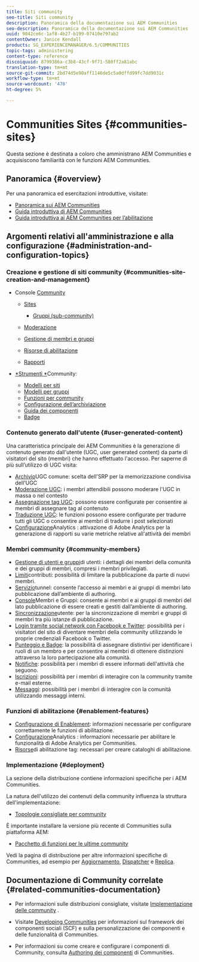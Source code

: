 ```yaml
---
title: Siti community
seo-title: Siti community
description: Panoramica della documentazione sui AEM Communities
seo-description: Panoramica della documentazione sui AEM Communities
uuid: 9842ce6c-1af8-4b27-b199-07410e797ab2
contentOwner: Janice Kendall
products: SG_EXPERIENCEMANAGER/6.5/COMMUNITIES
topic-tags: administering
content-type: reference
discoiquuid: 8799386a-c3b8-43cf-9f71-580ff2a81abc
translation-type: tm+mt
source-git-commit: 2bd74d5e90aff1146de5c5a0dffd99fc7dd9031c
workflow-type: tm+mt
source-wordcount: '478'
ht-degree: 5%

---
```



# Communities Sites {#communities-sites}

Questa sezione è destinata a coloro che amministrano AEM Communities e acquisiscono familiarità con le funzioni AEM Communities.

## Panoramica {#overview}

Per una panoramica ed esercitazioni introduttive, visitate:

* [Panoramica sui AEM Communities](overview.md)
* [Guida introduttiva di AEM Communities](getting-started.md)
* [Guida introduttiva ai AEM Communities per l’abilitazione](getting-started-enablement.md)

## Argomenti relativi all&#39;amministrazione e alla configurazione {#administration-and-configuration-topics}

### Creazione e gestione di siti community {#communities-site-creation-and-management}

* Console [Community](consoles.md)

   * [Sites](sites-console.md)

      * [Gruppi (sub-community)](groups.md)
   * [Moderazione](moderation.md)
   * [Gestione di membri e gruppi](members.md)
   * [Risorse di abilitazione](resources.md)
   * [Rapporti](reports.md)


* [*Strumenti *](tools.md)Community:

   * [Modelli per siti](sites.md)
   * [Modelli per gruppi](tools-groups.md)
   * [Funzioni per community](functions.md)
   * [Configurazione dell’archiviazione](srp-config.md)
   * [Guida dei componenti](components-guide.md)
   * [Badge](badges.md)


### Contenuto generato dall&#39;utente {#user-generated-content}

Una caratteristica principale dei AEM Communities è la generazione di contenuto generato dall&#39;utente (UGC, user generated content) da parte di visitatori del sito (membri) che hanno effettuato l&#39;accesso. Per saperne di più sull’utilizzo di UGC visita:

* [Archivio](working-with-srp.md)UGC comune: scelta dell&#39;SRP per la memorizzazione condivisa dell&#39;UGC
* [Moderazione UGC](moderate-ugc.md): i membri attendibili possono moderare l&#39;UGC in massa o nel contesto
* [Assegnazione tag UGC](tag-ugc.md): possono essere configurate per consentire ai membri di assegnare tag al contenuto
* [Traduzione UGC](translate-ugc.md): le funzioni possono essere configurate per tradurre tutti gli UGC o consentire ai membri di tradurre i post selezionati
* [Configurazione](analytics.md)Analytics : attivazione di Adobe  Analytics per la generazione di rapporti su varie metriche relative all&#39;attività dei membri

### Membri community {#community-members}

* [Gestione di utenti e gruppi](users.md)di utenti: i dettagli dei membri della comunità e dei gruppi di membri, compresi i membri privilegiati.
* [Limiti](limits.md)contributi: possibilità di limitare la pubblicazione da parte di nuovi membri.
* [Servizio](deploy-communities.md#tunnel-service-on-author)tunnel: consente l’accesso ai membri e ai gruppi di membri lato pubblicazione dall’ambiente di authoring.
* [Console](members.md)Membri e Gruppi: consente ai membri e ai gruppi di membri del lato pubblicazione di essere creati e gestiti dall’ambiente di authoring.
* [Sincronizzazione](sync.md)utente: per la sincronizzazione di membri e gruppi di membri tra più istanze di pubblicazione.
* [Login tramite social network con Facebook e Twitter](social-login.md): possibilità per i visitatori del sito di diventare membri della community utilizzando le proprie credenziali Facebook o Twitter.
* [Punteggio e Badge](implementing-scoring.md): la possibilità di assegnare distintivi per identificare i ruoli di un membro e per consentire ai membri di ottenere distinzioni attraverso la loro partecipazione alla comunità.
* [Notifiche](notifications.md): possibilità per i membri di essere informati dell&#39;attività che seguono.
* [Iscrizioni](subscriptions.md): possibilità per i membri di interagire con la community tramite e-mail esterne.
* [Messaggi](messaging.md): possibilità per i membri di interagire con la comunità utilizzando messaggi interni.

### Funzioni di abilitazione {#enablement-features}

* [Configurazione di Enablement](enablement.md): informazioni necessarie per configurare correttamente le funzioni di abilitazione.
* [Configurazione](analytics.md)Analytics : informazioni necessarie per abilitare le funzionalità di Adobe  Analytics per Communities.
* [Risorse](tag-resources.md)di abilitazione tag: necessari per creare cataloghi di abilitazione.

### Implementazione {#deployment}

La sezione della distribuzione contiene informazioni specifiche per i AEM Communities.

La natura dell&#39;utilizzo dei contenuti della community influenza la struttura dell&#39;implementazione:

* [Topologie consigliate per community](topologies.md)

È importante installare la versione più recente di Communities sulla piattaforma AEM:

* [Pacchetto di funzioni per le ultime community](deploy-communities.md#latestfeaturepack)

Vedi la pagina di distribuzione per altre informazioni specifiche di Communities, ad esempio per [Aggiornamento](upgrade.md), [Dispatcher](dispatcher.md) e [Replica](deploy-communities.md#replication-agents-on-author).

## Documentazione di Community correlate {#related-communities-documentation}

* Per informazioni sulle distribuzioni consigliate, visitate [Implementazione delle community](deploy-communities.md) .

* Visitate [Developing Communities](communities.md) per informazioni sul framework dei componenti sociali (SCF) e sulla personalizzazione dei componenti e delle funzionalità di Communities.

* Per informazioni su come creare e configurare i componenti di Community, consulta [Authoring dei componenti](author-communities.md) di Communities.
